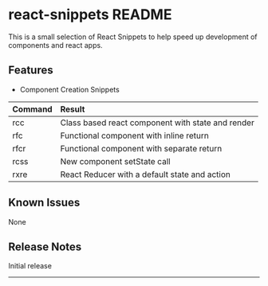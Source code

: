 # react-snippets README

This is a small selection of React Snippets to help speed up development of components and react apps.

## Features

- Component Creation Snippets

| Command | Result                                                      |
|:--------|:------------------------------------------------------------|
| rcc     | Class based react component with state and render           |
| rfc     | Functional component with inline return                     |
| rfcr    | Functional component with separate return                   |
| rcss    | New component setState call                                 |
| rxre    | React Reducer with a default state and action               |

## Known Issues

None

## Release Notes

Initial release

-----------------------------------------------------------------------------------------------------------

